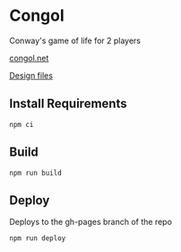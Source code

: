 # Congol

Conway's game of life for 2 players

[congol.net](http://congol.net)

[Design files](https://www.figma.com/file/2FNvlsHa7aIuhYawCjx0iH/Congol)


## Install Requirements
```
npm ci
```

## Build
```
npm run build
```

## Deploy
Deploys to the gh-pages branch of the repo
```
npm run deploy
```
